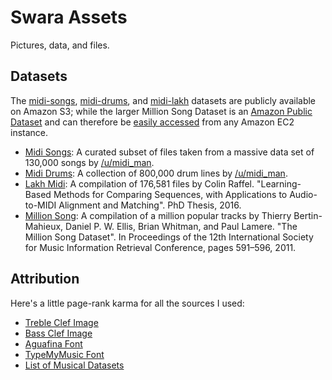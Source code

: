 # Swara Assets
Pictures, data, and files.

## Datasets
The [midi-songs](http://swara-data.s3.amazonaws.com/midi-songs.zip), [midi-drums](http://swara-data.s3.amazonaws.com/midi-drumps.zip), and [midi-lakh](http://swara-data.s3.amazonaws.com/midi-lakh.zip) datasets are publicly available on Amazon S3; while the larger Million Song Dataset is an [Amazon Public Dataset](https://aws.amazon.com/datasets/million-song-dataset/) and can therefore be [easily accessed](http://docs.aws.amazon.com/AWSEC2/latest/UserGuide/using-public-data-sets.html) from any Amazon EC2 instance.

- [Midi Songs](https://www.reddit.com/r/WeAreTheMusicMakers/comments/3ajwe4/the_largest_midi_collection_on_the_internet/): A curated subset of files taken from a massive data set of 130,000 songs by [/u/midi_man](https://www.reddit.com/u/midi_man).
- [Midi Drums](https://www.reddit.com/r/WeAreTheMusicMakers/comments/3anwu8/the_drum_percussion_midi_archive_800k/): A collection of 800,000 drum lines by [/u/midi_man](https://www.reddit.com/u/midi_man).
- [Lakh Midi](http://colinraffel.com/projects/lmd/#get): A compilation of 176,581 files by Colin Raffel. "Learning-Based Methods for Comparing Sequences, with Applications to Audio-to-MIDI Alignment and Matching". PhD Thesis, 2016.
- [Million Song](http://labrosa.ee.columbia.edu/millionsong/): A compilation of a million popular tracks by Thierry Bertin-Mahieux, Daniel P. W. Ellis, Brian Whitman, and Paul Lamere. "The Million Song Dataset". In Proceedings of the 12th International Society for Music Information Retrieval Conference, pages 591–596, 2011.

## Attribution
Here's a little page-rank karma for all the sources I used:
- [Treble Clef Image](http://www.selftaughtguitarlessons.com/wp-content/uploads/2014/03/TrebleClef.gif)
- [Bass Clef Image](http://media2.fdncms.com/arktimes/imager/bass-clef/u/zoom/3570584/bass_clef2_jpg-magnum.jpg)
- [Aguafina Font](http://www.1001fonts.com/aguafina-script-font.html#character-map)
- [TypeMyMusic Font](http://www.1001fonts.com/typemymusic-font.html#character-map-notation-ttf)
- [List of Musical Datasets](http://metacreation.net/corpus-1/)
